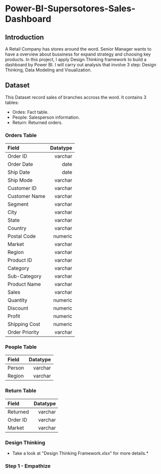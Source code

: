 # Power-BI-Supersotores-Sales-Dashboard
## Introduction
A Retail Company has stores around the word. Senior Manager wants to have a overview about bussiness for expand strategy and choosing key products. In this project, I apply Design Thinking framework to build a dashboard by Power BI. I will carry out analysis that involve 3 step: Design Thinking, Data Modeling and Visualization.
## Dataset
This Dataset record sales of branches accross the word. It contains 3 tables:
- Ordes: Fact table.
- People: Salesperson information.
- Return: Returned orders.
### Orders Table
|Field|Datatype|
|:----|-------:|
|Order ID|varchar|
|Order Date|date| 
|Ship Date|date|
|Ship Mode|varchar|
|Customer ID|varchar|
|Customer Name|varchar|
|Segment|varchar|
|City|varchar|
|State|varchar|
|Country|varchar|
|Postal Code|numeric|
|Market|varchar|
|Region|varchar|
|Product ID|varchar|
|Category|varchar|
|Sub-Category|varchar|
|Product Name|varchar|
|Sales|varchar|
|Quantity|numeric|
|Discount|numeric|
|Profit|numeric|
|Shipping Cost|numeric|
|Order Priority|varchar|

### People Table
|Field|Datatype|
|:----|-------:|
|Person|varchar|
|Region|varchar|

### Return Table
|Field|Datatype|
|:----|-------:|
|Returned|varchar|
|Order ID|varchar|
|Market|varchar|

### Design Thinking
* Take a look at "Design Thinking Framework.xlsx" for more details.*
### Step 1 - Empathize



